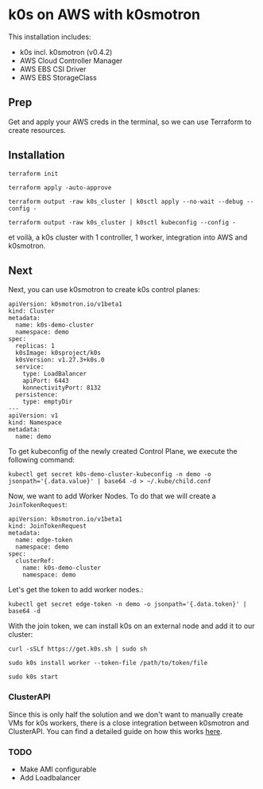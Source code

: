# k0s on AWS with k0smotron

This installation includes:
- k0s incl. k0smotron (v0.4.2)
- AWS Cloud Controller Manager 
- AWS EBS CSI Driver
- AWS EBS StorageClass

## Prep

Get and apply your AWS creds in the terminal, so we can use Terraform to create resources. 

## Installation

```terraform init```

```terraform apply -auto-approve```

```terraform output -raw k0s_cluster | k0sctl apply --no-wait --debug --config -```

```terraform output -raw k0s_cluster | k0sctl kubeconfig --config -```

et voilà, a k0s cluster with 1 controller, 1 worker, integration into AWS and k0smotron.


## Next

Next, you can use k0smotron to create k0s control planes:
``` yaml=
apiVersion: k0smotron.io/v1beta1
kind: Cluster
metadata:
  name: k0s-demo-cluster
  namespace: demo
spec:
  replicas: 1
  k0sImage: k0sproject/k0s
  k0sVersion: v1.27.3+k0s.0
  service:
    type: LoadBalancer
    apiPort: 6443
    konnectivityPort: 8132
  persistence:
    type: emptyDir
---
apiVersion: v1
kind: Namespace
metadata:
  name: demo
```
To get kubeconfig of the newly created Control Plane, we execute the following command:
``` shell
kubectl get secret k0s-demo-cluster-kubeconfig -n demo -o jsonpath='{.data.value}' | base64 -d > ~/.kube/child.conf
```
Now, we want to add Worker Nodes. To do that we will create a `JoinTokenRequest`:
``` yaml=
apiVersion: k0smotron.io/v1beta1
kind: JoinTokenRequest
metadata:
  name: edge-token
  namespace: demo
spec:
  clusterRef:
    name: k0s-demo-cluster
    namespace: demo
```
Let's get the token to add worker nodes.:
```shell
kubectl get secret edge-token -n demo -o jsonpath='{.data.token}' | base64 -d
```

With the join token, we can install k0s on an external node and add it to our cluster:
``` shell
curl -sSLf https://get.k0s.sh | sudo sh

sudo k0s install worker --token-file /path/to/token/file

sudo k0s start
```

### ClusterAPI
Since this is only half the solution and we don't want to manually create VMs for k0s workers, there is a close integration between k0smotron and ClusterAPI.
You can find a detailed guide on how this works [here](https://docs.k0smotron.io/v0.4.2/cluster-api/).


### TODO
- Make AMI configurable
- Add Loadbalancer
